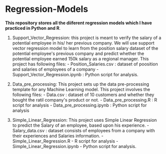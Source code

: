 # Regression-Models

**This repository stores all the diiferent regression models which I have practiced in Python and R**.    

1. Support_Vector_Regression: this project is meant to verify the salary of a potential employee in his/ her previous company. We
                              will use support vector regression model to learn from the position salary dataset of the potential
                              employee's previous company and predict whether the potential employee earned 150k salary as a regional
                              manager. This project has following files:
                              - Position_Salaries.csv : dataset of poosition and salaries of employees of a company
                              - Support_Vector_Regression.ipynb : Python script for analysis.

2. Data_pre_processing: This project sets up the data pre-processing template for any Machine Learning model. This project involves the 
                         following files:
                         - Data.csv : dataset of 10 customers and whether they bought the ratil company's product or not.
                         - Data_pre_processing.R : R script for analysis
                         - Data_pre_processing.ipynb : Python script for analysis  
      
3. Simple_Linear_Regression: This project uses Simple Linear Regression to predict the Salary of an employee, based upon his experience.
                              - Salary_data.csv : dataset consists of employees from a company with their experiences and Salaries information.
                              - Simple_Linear_Regression.R - R script for analysis
                              - Simple_Linear_Regression.ipynb - Python script for analysis.    
